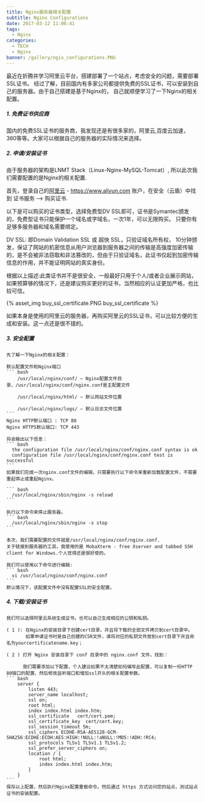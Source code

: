 ```yaml
---
title: Nginx服务器相关配置
subtitle: Nginx Configurations
date: 2017-03-12 11:06:41
tags:
  - Nginx
categories:
  - TECH
  - Nginx
banner: /gallery/ngix_configurations.PNG
---
```


最近在折腾并学习阿里云平台，搭建部署了一个站点，考虑安全的问题，需要部署SSL证书。
经过了解，目前国内有多家公司都提供免费的SSL证书，可以安装到自己的服务器。由于自己搭建是基于Nginx的，
自己就顺便学习了一下Nginx的相关配置。


##### 1. 免费证书供应商
   国内的免费SSL证书的服务商，我发现还是有很多家的，阿里云,百度云加速，360等等。大家可以根据自己的服务器的实际情况来选择。

##### 2. 申请/安装证书
   由于服务器的架构是LNMT Stack（Linux-Nginx-MySQL-Tomcat）, 所以此次我们需要配置的是Nginx的相关配置.

   首先，登录自己的[阿里云](https://www.aliyun.com) - https://www.aliyun.com 账户，在安全（云盾）中找到 证书服务 --> 购买证书.

   以下是可以购买的证书类型，选择免费型DV SSL即可，证书是Symantec颁发的，免费型证书只能保护一个域名或字域名，一次1年，可以无限购买。
   只要你有足够多服务器和域名需要绑定。

   <!--more-->

   DV SSL: 即Domain Validation SSL 或 超快 SSL，只验证域名所有权， 10分钟颁发，保证了网站的机密信息从用户浏览器到服务器之间的传输是高强度加密传输的，是不会被非法窃取和非法篡改的，但由于只验证域名，此证书仅起到加密传输信息的作用，并不能证明网站的真实身份。

   根据以上描述:此类证书并不是很安全，一般最好只用于个人/或者企业展示网站，如果预算够的情况下，还是建议购买更好的证书，当然相应的认证更加严格，也比较可信。

   {% asset_img buy_ssl_certificate.PNG buy_ssl_certificate %}

   如果本身是使用的阿里云的服务器，再购买阿里云的SSL证书，可以比较方便的生成和安装。这一点还是很不错的。


##### 3. 安全配置

    先了解一下Nginx的相关配置：

    默认配置文件和Nginx端口
    ``` bash
        /usr/local/nginx/conf/ – Nginx配置文件目录，/usr/local/nginx/conf/nginx.conf是主配置文件

        /usr/local/nginx/html/ – 默认网站文件位置

        /usr/local/nginx/logs/ – 默认日志文件位置
    ```
    Nginx HTTP默认端口 : TCP 80
    Nginx HTTPS默认端口: TCP 443

    将会输出以下信息：
    ``` bash
      the configuration file /usr/local/nginx/conf/nginx.conf syntax is ok
      configuration file /usr/local/nginx/conf/nginx.conf test is successful
    ```
    如果我们完成一次nginx.conf文件的编辑，只需要执行以下命令来重新加载配置文件，不需要重起停止或重起Nginx。

    ``` bash
      /usr/local/nginx/sbin/nginx -s reload
    ```

    执行以下命令来停止服务器。
    ``` bash
      /usr/local/nginx/sbin/nginx -s stop
    ```

    本次，我们需要配置的文件就是/usr/local/nginx/conf/nginx.conf.
    关于链接到服务器的工具，我使用的是 MobaXterm - free Xserver and tabbed SSH client for Windows.个人觉得还是很好使的。

    我们可以使用以下命令进行编辑:
    ``` bash
      vi /usr/local/nginx/conf/nginx.conf
    ```
    默认情况下，该配置文件中没有配置SSL的安全配置。

##### 4. 下载/安装证书

    我们可以选择阿里云系统生成证书，也可以自己生成相应的公钥和私钥。

    ( 1 ): 在Nginx的安装目录下创建cert目录，并且将下载的全部文件拷贝到cert目录中。
           如果申请证书时是自己创建的CSR文件，请将对应的私钥文件放到cert目录下并且命名为yourcertificatename.key；

    ( 2 ) 打开 Nginx 安装目录下 conf 目录中的 nginx.conf 文件，找到：

          我们需要添加以下配置，个人建议如果不太清楚如何编写此配置，可以复制一份HTTP 80端口的配置，然后修改监听端口和增加ssl开头的相关配置参数。
    ``` bash
        server {
            listen 443;
            server_name localhost;
            ssl on;
            root html;
            index index.html index.htm;
            ssl_certificate   cert/cert.pem;
            ssl_certificate_key  cert/cert.key;
            ssl_session_timeout 5m;
            ssl_ciphers ECDHE-RSA-AES128-GCM-SHA256:ECDHE:ECDH:AES:HIGH:!NULL:!aNULL:!MD5:!ADH:!RC4;
            ssl_protocols TLSv1 TLSv1.1 TLSv1.2;
            ssl_prefer_server_ciphers on;
            location / {
                root html;
                index index.html index.htm;
            }
        }
    ```
    保存以上配置，然后执行Nginx配置重载命令。然后通过 https 方式访问您的站点，测试站点证书的安装配置。
